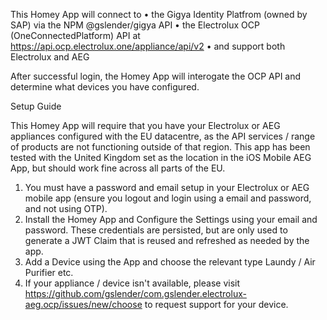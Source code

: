 This Homey App will connect to 
• the Gigya Identity Platfrom (owned by SAP) via the NPM @gslender/gigya API
• the Electrolux OCP (OneConnectedPlatform) API at https://api.ocp.electrolux.one/appliance/api/v2
• and support both Electrolux and AEG 

After successful login, the Homey App will interogate the OCP API and determine what devices you have configured.

Setup Guide

This Homey App will require that you have your Electrolux or AEG appliances configured with the EU datacentre, as the API services / range of products are not functioning outside of that region. This app has been tested with the United Kingdom set as the location in the iOS Mobile AEG App, but should work fine across all parts of the EU.

1. You must have a password and email setup in your Electrolux or AEG mobile app (ensure you logout and login using a email and password, and not using OTP).
2. Install the Homey App and Configure the Settings using your email and password. These credentials are persisted, but are only used to generate a JWT Claim that is reused and refreshed as needed by the app. 
3. Add a Device using the App and choose the relevant type Laundy / Air Purifier etc.
4. If your appliance / device isn't available, please visit https://github.com/gslender/com.gslender.electrolux-aeg.ocp/issues/new/choose to request support for your device.

